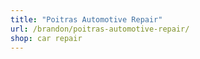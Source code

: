 ```yaml
---
title: "Poitras Automotive Repair"
url: /brandon/poitras-automotive-repair/
shop: car repair
---
```

